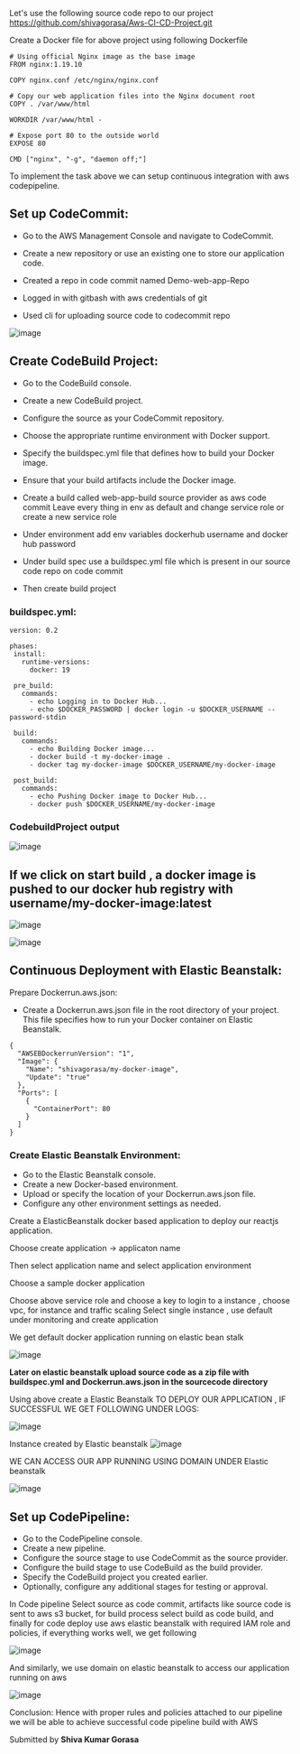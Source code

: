 Let's use the following source code repo to our project https://github.com/shivagorasa/Aws-CI-CD-Project.git

Create a Docker file for above project using following Dockerfile

```
# Using official Nginx image as the base image
FROM nginx:1.19.10

COPY nginx.conf /etc/nginx/nginx.conf

# Copy our web application files into the Nginx document root
COPY . /var/www/html 

WORKDIR /var/www/html -

# Expose port 80 to the outside world
EXPOSE 80  

CMD ["nginx", "-g", "daemon off;"]
```



To implement the task above we can setup continuous integration with aws codepipeline.

## Set up CodeCommit:

 * Go to the AWS Management Console and navigate to CodeCommit.
 * Create a new repository or use an existing one to store our application code.

 * Created a repo in code commit named Demo-web-app-Repo 

 * Logged in with gitbash with aws credentials of git

 * Used cli for uploading source code to codecommit repo 


![image](https://github.com/shivagorasa/Aws-CI-CD-Project/assets/97184376/0d3f561b-5ce0-42c2-b473-ccdcef6a71dc)


## Create CodeBuild Project:

 * Go to the CodeBuild console.
 * Create a new CodeBuild project.
 * Configure the source as your CodeCommit repository.
 * Choose the appropriate runtime environment with Docker support.
 * Specify the buildspec.yml file that defines how to build your Docker image.
 * Ensure that your build artifacts include the Docker image.

 * Create a build called web-app-build source provider as aws code commit
   Leave every thing in env as default and change service role or create a new service role 

 * Under environment add env variables dockerhub username and docker hub password
 * Under build spec use a buildspec.yml file which is present in our source code  repo on code commit
 * Then create build project 

 ### buildspec.yml:

 ```
 version: 0.2

phases:
  install:
    runtime-versions:
      docker: 19

  pre_build:
    commands:
      - echo Logging in to Docker Hub...
      - echo $DOCKER_PASSWORD | docker login -u $DOCKER_USERNAME --password-stdin

  build:
    commands:
      - echo Building Docker image...
      - docker build -t my-docker-image .
      - docker tag my-docker-image $DOCKER_USERNAME/my-docker-image

  post_build:
    commands:
      - echo Pushing Docker image to Docker Hub...
      - docker push $DOCKER_USERNAME/my-docker-image
 ```
 ### CodebuildProject output

![image](https://github.com/shivagorasa/Aws-CI-CD-Project/assets/97184376/29e1244f-4119-4806-879e-7bcaa531fe4b)


## If we click on start build , a docker image is pushed to our docker hub registry with username/my-docker-image:latest

![image](https://github.com/shivagorasa/Aws-CI-CD-Project/assets/97184376/892e4db9-4f63-4a8c-bff3-a91e6771dfd8)


![image](https://github.com/shivagorasa/Aws-CI-CD-Project/assets/97184376/2731bc86-f50b-4c8f-b39c-46bf2b555897)


## Continuous Deployment with Elastic Beanstalk:

Prepare Dockerrun.aws.json:

* Create a Dockerrun.aws.json file in the root directory of your project. This file specifies how to run your Docker container on Elastic Beanstalk.

```
{
  "AWSEBDockerrunVersion": "1",
  "Image": {
    "Name": "shivagorasa/my-docker-image",
    "Update": "true"
  },
  "Ports": [
    {
      "ContainerPort": 80
    }
  ]
}
```

### Create Elastic Beanstalk Environment:

* Go to the Elastic Beanstalk console.
* Create a new Docker-based environment.
* Upload or specify the location of your Dockerrun.aws.json file.
* Configure any other environment settings as needed.

Create a ElasticBeanstalk docker based application to deploy our reactjs application.

Choose create application -> applicaton name 

Then select application name and select application environment

Choose a sample docker application 

Choose above service role and choose a key to login to a instance , choose vpc, for instance and traffic scaling 
Select single instance , use default under monitoring and create application 

We get default docker application running on elastic bean stalk

![image](https://github.com/shivagorasa/Aws-CI-CD-Project/assets/97184376/fd0bd936-1b83-4896-b19d-5875c9c0f941)



**Later on elastic beanstalk upload source code as a zip file with buildspec.yml and Dockerrun.aws.json in the sourcecode directory** 

Using above create a Elastic Beanstalk TO DEPLOY OUR APPLICATION , IF SUCCESSFUL WE GET FOLLOWING UNDER LOGS: 

![image](https://github.com/shivagorasa/Aws-CI-CD-Project/assets/97184376/be4717cf-f040-4119-86a7-7e2d534bb8af)


Instance created by Elastic beanstalk
![image](https://github.com/shivagorasa/Aws-CI-CD-Project/assets/97184376/ad582e8b-d4b1-4c43-86e8-c10ebabd6da2)


WE CAN ACCESS OUR APP RUNNING USING DOMAIN UNDER Elastic beanstalk 

![image](https://github.com/shivagorasa/Aws-CI-CD-Project/assets/97184376/f958f269-acfa-4944-bb9e-ac3cbec193ae)


## Set up CodePipeline:

* Go to the CodePipeline console.
* Create a new pipeline.
* Configure the source stage to use CodeCommit as the source provider.
* Configure the build stage to use CodeBuild as the build provider.
* Specify the CodeBuild project you created earlier.
* Optionally, configure any additional stages for testing or approval.

In Code pipeline Select source as code commit, artifacts like source code is sent to aws s3 bucket, for build process select build as code build, and finally for code deploy use aws elastic beanstalk with required IAM role and policies, if everything works well, we get following 

![image](https://github.com/shivagorasa/Aws-CI-CD-Project/assets/97184376/2ae262a1-5359-4c03-bfea-f10b9bc70dca)


And similarly, we use domain on elastic beanstalk to access our application running on aws 

![image](https://github.com/shivagorasa/Aws-CI-CD-Project/assets/97184376/98dfa937-f062-411a-8840-a3695cc56dca)


Conclusion: Hence with proper rules and policies attached to our pipeline we will be able to achieve successful code pipeline build with AWS 

Submitted by __Shiva Kumar Gorasa__


